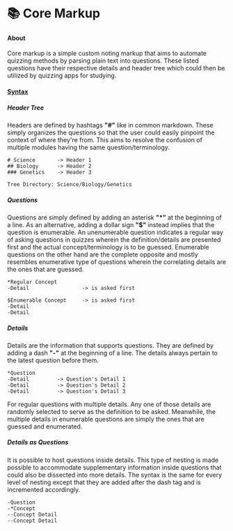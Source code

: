 # 📚 Core Markup

#### About

Core markup is a simple custom noting markup that aims to automate quizzing methods by parsing plain text into questions. These listed questions have their respective details and header tree which could then be utilized by quizzing apps for studying.

#### <u>Syntax</u>

##### Header Tree

Headers are defined by hashtags **"#"** like in common markdown. These simply organizes the questions so that the user could easily pinpoint the context of where they're from. This aims to resolve the confusion of multiple modules having the same question/terminology.

```
# Science		-> Header 1
## Biology		-> Header 2
### Genetics	-> Header 3

Tree Directory: Science/Biology/Genetics
```

##### Questions

Questions are simply defined by adding an asterisk **"*"** at the beginning of a line. As an alternative, adding a dollar sign **"$"** instead implies that the question is enumerable. An unenumerable question indicates a regular way of asking questions in quizzes wherein the definition/details are presented first and the actual concept/terminology is to be guessed. Enumerable questions on the other hand are the complete opposite and mostly resembles enumerative type of questions wherein the correlating details are the ones that are guessed.

```
*Regular Concept
-Detail					-> is asked first

$Enumerable Concept		-> is asked first
-Detail
-Detail
```

##### Details

Details are the information that supports questions. They are defined by adding a dash **"-"** at the beginning of a line. The details always pertain to the latest question before them. 

```
*Question
-Detail			-> Question's Detail 1
-Detail			-> Question's Detail 2
-Detail			-> Question's Detail 3
```

For regular questions with multiple details. Any one of those details are randomly selected to serve as the definition to be asked. Meanwhile, the multiple details in enumerable questions are simply the ones that are guessed and enumerated. 

##### Details as Questions

It is possible to host questions inside details. This type of nesting is made possible to accommodate supplementary information inside questions that could also be dissected into more details. The syntax is the same for every level of nesting except that they are added after the dash tag and is incremented accordingly.

```
-Question
-*Concept
--Concept Detail
--Concept Detail
```